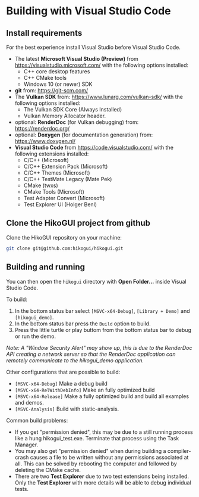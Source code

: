 Building with Visual Studio Code
================================

Install requirements
--------------------
For the best experience install Visual Studio before Visual Studio Code.

 - The latest **Microsoft Visual Studio (Preview)** from <https://visualstudio.microsoft.com/>
   with the following options installed:
   - C++ core desktop features
   - C++ CMake tools
   - Windows 10 (or newer) SDK
 - **git** from: <https://git-scm.com/>
 - The **Vulkan SDK** from: <https://www.lunarg.com/vulkan-sdk/>
   with the following options installed:
   - The Vulkan SDK Core (Always Installed)
   - Vulkan Memory Allocator header.
 - optional: **RenderDoc** (for Vulkan debugging) from: <https://renderdoc.org/>
 - optional: **Doxygen** (for documentation generation) from: <https://www.doxygen.nl/>
 - **Visual Studio Code** from <https://code.visualstudio.com/>
   with the following extensions installed:
   - C/C++ (Microsoft)
   - C/C++ Extension Pack (Microsoft)
   - C/C++ Themes (Microsoft)
   - C/C++ TestMate Legacy (Mate Pek)
   - CMake (twxs)
   - CMake Tools (Microsoft)
   - Test Adapter Convert (Microsoft)
   - Test Explorer UI (Holger Benl)


Clone the HikoGUI project from github
-------------------------------------
Clone the HikoGUI repository on your machine:

```bash
git clone git@github.com:hikogui/hikogui.git
```

Building and running
--------------------
You can then open the `hikogui` directory with **Open Folder...**
inside Visual Studio Code.

To build:
 1. In the bottom status bar select `[MSVC-x64-Debug]`, `[Library + Demo]` and
    `[hikogui_demo]`.
 2. In the bottom status bar press the `Build` option to build.
 3. Press the little turtle or play buttom from the bottom status bar to debug
    or run the demo.

_Note: A "Window Security Alert" may show up, this is due to the RenderDoc API
creating a network server so that the RenderDoc application can remotely
communicate to the hikogui_demo application._

Other configurations that are possible to build:
 - `[MSVC-x64-Debug]` Make a debug build
 - `[MSVC-x64-RelWithDebInfo]` Make an fully optimized build
 - `[MSVC-x64-Release]` Make a fully optimized build and build all examples and
   demos.
 - `[MSVC-Analysis]` Build with static-analysis.

Common build problems:
 - If you get "permission denied", this may be due to a still running
   process like a hung hikogui_test.exe. Terminate that process using the
   Task Manager.
 - You may also get "permission denied" when during building a compiler-crash
   causes a file to be written without any permissions associated at all.
   This can be solved by rebooting the computer and followed by deleting the
   CMake cache.
 - There are two **Test Explorer** due to two test extensions being installed.
   Only the **Test Explorer** with more details will be able to debug
   individual tests. 
